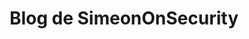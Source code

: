 ---
title: "Blog de SimeonOnSecurity"
description: "Explorez les expériences personnelles et les conseils d'experts de SimeonOnSecurity."
tags: ["conseils en cybersécurité", "techniques d'automatisation", "sécurité réseau", "confidentialité des données", "sécurité informatique", "prévention du piratage", "codage sécurisé", "infrastructure réseau", "informatique judiciaire", "sécurité cloud", "renseignement sur les menaces cybernétiques", "gestion des incidents", "évaluation des vulnérabilités", "tests de pénétration", "gestion des identités", "sensibilisation à la sécurité", "analyse de logiciels malveillants", "cryptage des données", "configuration du pare-feu", "développement web sécurisé", "surveillance réseau", "cadres de cybersécurité", "sécurité des objets connectés", "sécurité mobile", "prévention du phishing", "meilleures pratiques en cybersécurité", "chasse aux menaces", "défense contre l'ingénierie sociale", "contrôle d'accès", "segmentation réseau"]
---